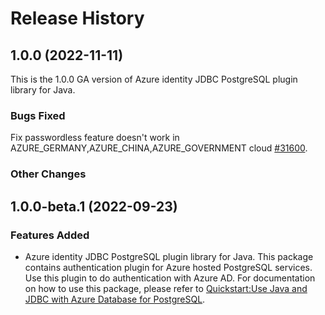 <!--
// cSpell:ignore JDBC 
-->

# Release History

## 1.0.0 (2022-11-11)

This is the 1.0.0 GA version of Azure identity JDBC PostgreSQL plugin library for Java.

### Bugs Fixed

Fix passwordless feature doesn't work in AZURE_GERMANY,AZURE_CHINA,AZURE_GOVERNMENT cloud [#31600](https://github.com/Azure/azure-sdk-for-java/pull/31600).

### Other Changes

## 1.0.0-beta.1 (2022-09-23)

### Features Added
- Azure identity JDBC PostgreSQL plugin library for Java. This package contains authentication plugin for Azure hosted PostgreSQL services. Use this plugin to do authentication with Azure AD. For documentation on how to use this package, please refer to [Quickstart:Use Java and JDBC with Azure Database for PostgreSQL](https://aka.ms/quickstart-jdbc-postgresql).

